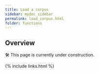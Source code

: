 ```yaml
---
title: Load a corpus
sidebar: mydoc_sidebar
permalink: load_corpus.html
folder: functions
---
```


## Overview

<a>&#128736;</a> This page is currently under construction.

{% include links.html %}
